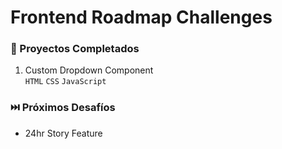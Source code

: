 # Frontend Roadmap Challenges

### 🎯 Proyectos Completados
1. Custom Dropdown Component  
   `HTML` `CSS` `JavaScript`

### ⏭️ Próximos Desafíos
- 24hr Story Feature
